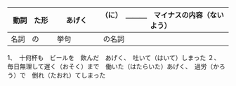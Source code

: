 |動詞　た形　|　あげく　|　（に）　＿＿＿　**マイナスの内容**（ないよう）|
|----------|--------|-----------------------------|
|名詞　の　　|挙句　|　の名詞|

1、　十何杯も　ビールを　飲んだ　あげく、　吐いて（はいて）しまった
２、　毎日無理して遅く（おそく）まで　働いた（はたらいた）あげく、　過労（かろう）で　倒れ（たおれ）てしまった


　　